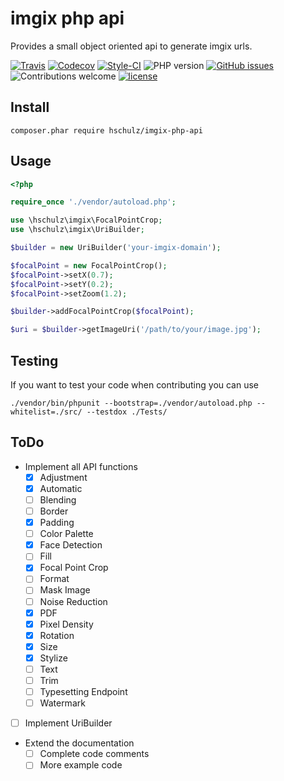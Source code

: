 imgix php api
=============

Provides a small object oriented api to generate imgix urls.

[travis]: https://img.shields.io/travis/hschulz/imgix-php-api.svg?style=flat-square
[codecov]: https://img.shields.io/codecov/c/github/hschulz/imgix-php-api.svg?style=flat-square
[php-version]: https://img.shields.io/packagist/php-v/hschulz/imgix-php-api.svg?style=flat-square
[github-issues]: https://img.shields.io/github/issues/hschulz/imgix-php-api.svg?style=flat-square
[contrib-welcome]: https://img.shields.io/badge/contributions-welcome-blue.svg?style=flat-square
[license]: https://img.shields.io/github/license/hschulz/imgix-php-api.svg?style=flat-square
[styleci-badge]: https://styleci.io/repos/185656646/shield

[![Travis][travis]](https://travis-ci.org/hschulz/imgix-php-api) [![Codecov][codecov]](https://codecov.io/gh/hschulz/imgix-php-api) [![Style-CI][styleci-badge]](https://github.styleci.io/repos/185656646) ![PHP version][php-version] [![GitHub issues][github-issues]](https://github.com/hschulz/imgix-php-api/issues) ![Contributions welcome][contrib-welcome] [![license][license]](https://github.com/hschulz/imgix-php-api/blob/master/LICENSE)

## Install

```shell
composer.phar require hschulz/imgix-php-api
```

## Usage

```php
<?php

require_once './vendor/autoload.php';

use \hschulz\imgix\FocalPointCrop;
use \hschulz\imgix\UriBuilder;

$builder = new UriBuilder('your-imgix-domain');

$focalPoint = new FocalPointCrop();
$focalPoint->setX(0.7);
$focalPoint->setY(0.2);
$focalPoint->setZoom(1.2);

$builder->addFocalPointCrop($focalPoint);

$uri = $builder->getImageUri('/path/to/your/image.jpg');
```

## Testing

If you want to test your code when contributing you can use

```shell
./vendor/bin/phpunit --bootstrap=./vendor/autoload.php --whitelist=./src/ --testdox ./Tests/
```

## ToDo

- Implement all API functions
    - [X] Adjustment
    - [X] Automatic
    - [ ] Blending
    - [ ] Border
    - [X] Padding
    - [ ] Color Palette
    - [X] Face Detection
    - [ ] Fill
    - [X] Focal Point Crop
    - [ ] Format
    - [ ] Mask Image
    - [ ] Noise Reduction
    - [X] PDF
    - [X] Pixel Density
    - [X] Rotation
    - [X] Size
    - [X] Stylize
    - [ ] Text
    - [ ] Trim
    - [ ] Typesetting Endpoint
    - [ ] Watermark
- [ ] Implement UriBuilder
- Extend the documentation
    - [ ] Complete code comments
    - [ ] More example code
